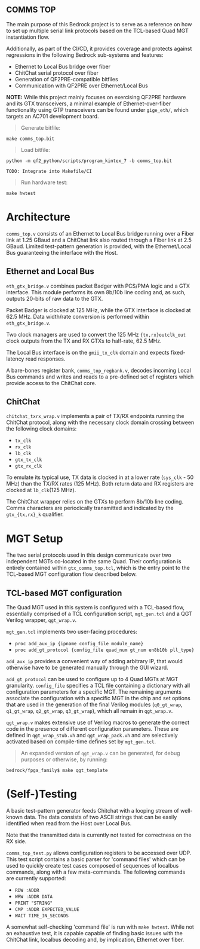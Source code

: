 ## COMMS TOP

The main purpose of this Bedrock project is to serve as a reference on how to set up
multiple serial link protocols based on the TCL-based Quad MGT instantiation flow.

Additionally, as part of the CI/CD, it provides coverage and protects against
regressions in the following Bedrock sub-systems and features:

* Ethernet to Local Bus bridge over fiber
* ChitChat serial protocol over fiber
* Generation of QF2PRE-compatible bitfiles
* Communication with QF2PRE over Ethernet/Local Bus

**NOTE:** While this project mainly focuses on exercising QF2PRE hardware and its
GTX transceivers, a minimal example of Ethernet-over-fiber functionality using GTP
transceivers can be found under `gige_eth/`, which targets an AC701 development board.

> Generate bitfile:

`make comms_top.bit`

> Load bitfile:

```
python -m qf2_python/scripts/program_kintex_7 -b comms_top.bit

TODO: Integrate into Makefile/CI
```

> Run hardware test:

`make hwtest`


# Architecture

`comms_top.v` consists of an Ethernet to Local Bus bridge running over a Fiber link at 1.25 GBaud
and a ChitChat link also routed through a Fiber link at 2.5 GBaud. Limited test-pattern
generation is provided, with the Ethernet/Local Bus guaranteeing the interface with the Host.

## Ethernet and Local Bus

`eth_gtx_bridge.v` combines packet Badger with PCS/PMA logic and a GTX interface. This module
performs its own 8b/10b line coding and, as such, outputs 20-bits of raw data to the GTX.

Packet Badger is clocked at 125 MHz, while the GTX interface is clocked at 62.5 MHz.
Data width/rate conversion is performed within `eth_gtx_bridge.v`.

Two clock managers are used to convert the 125 MHz `{tx,rx}outclk_out` clock outputs from
the TX and RX GTXs to half-rate, 62.5 MHz.

The Local Bus interface is on the `gmii_tx_clk` domain and expects fixed-latency read responses.

A bare-bones register bank, `comms_top_regbank.v`, decodes incoming Local Bus commands and writes
and reads to a pre-defined set of registers which provide access to the ChitChat core.

## ChitChat

`chitchat_txrx_wrap.v` implements a pair of TX/RX endpoints running the ChitChat protocol, along
with the necessary clock domain crossing between the following clock domains:

* `tx_clk`
* `rx_clk`
* `lb_clk`
* `gtx_tx_clk`
* `gtx_rx_clk`

To emulate its typical use, TX data is clocked in at a lower rate (`sys_clk` - 50 MHz) than the
TX/RX rates (125 MHz). Both return data and RX registers are clocked at `lb_clk`(125 MHz).

The ChitChat wrapper relies on the GTXs to perform 8b/10b line coding. Comma characters are
periodically transmitted and indicated by the `gtx_{tx,rx}_k` qualifier.

# MGT Setup

The two serial protocols used in this design communicate over two independent MGTs co-located in
the same Quad. Their configuration is entirely contained within `gtx_comms_top.tcl`, which is the
entry point to the TCL-based MGT configuration flow described below.

## TCL-based MGT configuration

The Quad MGT used in this system is configured with a TCL-based flow, essentially comprised of a
TCL configuration script, `mgt_gen.tcl` and a QGT Verilog wrapper, `qgt_wrap.v`.

`mgt_gen.tcl` implements two user-facing procedures:

* `proc add_aux_ip {ipname config_file module_name}`
* `proc add_gt_protocol {config_file quad_num gt_num en8b10b pll_type}`

`add_aux_ip` provides a convenient way of adding arbitrary IP, that would otherwise have to be
generated manually through the GUI wizard.

`add_gt_protocol` can be used to configure up to 4 Quad MGTs at MGT granularity. `config_file` specifies
a TCL file containing a dictionary with all configuration parameters for a specific MGT. The remaining
arguments associate the configuration with a specific MGT in the chip and set options that are used in
the generation of the final Verilog modules (`q0_gt_wrap`, `q1_gt_wrap`, `q2_gt_wrap`, `q3_gt_wrap`),
which all remain in `qgt_wrap.v`.

`qgt_wrap.v` makes extensive use of Verilog macros to generate the correct code in the presence of
different configuration parameters. These are defined in `qgt_wrap_stub.vh` and `qgt_wrap_pack.vh` and
are selectively activated based on compile-time defines set by `mgt_gen.tcl`.

> An expanded version of `qgt_wrap.v` can be generated, for debug purposes or otherwise, by running:

`bedrock/fpga_family$ make qgt_template`


# (Self-)Testing

A basic test-pattern generator feeds Chitchat with a looping stream of well-known data. The data
consists of two ASCII strings that can be easily identified when read from the Host over Local Bus.

Note that the transmitted data is currently not tested for correctness on the RX side.

`comms_top_test.py` allows configuration registers to be accessed over UDP.
This test script contains a basic parser for 'command files' which can be used to quickly
create test cases composed of sequences of localbus commands, along with a few meta-commands.
The following commands are currently supported:

* `RDW :ADDR`
* `WRW :ADDR DATA`
* `PRINT "STRING"`
* `CMP :ADDR EXPECTED_VALUE`
* `WAIT TIME_IN_SECONDS`

A somewhat self-checking 'command file' is run with `make hwtest`. While not an exhaustive test,
it is capable capable of finding basic issues with the ChitChat link, localbus decoding
and, by implication, Ethernet over fiber.
